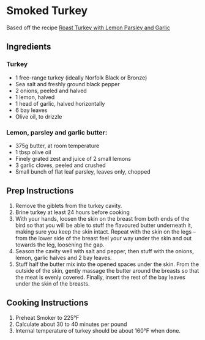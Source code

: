 # Smoked Turkey

Based off the recipe [Roast Turkey with Lemon Parsley and Garlic](https://www.gordonramsay.com/gr/recipes/roast-turkey-with-lemon-parsley-and-garlic/)

## Ingredients

### Turkey

* 1 free-range turkey (ideally Norfolk Black or Bronze)
* Sea salt and freshly ground black pepper
* 2 onions, peeled and halved
* 1 lemon, halved
* 1 head of garlic, halved horizontally
* 6 bay leaves
* Olive oil, to drizzle

### Lemon, parsley and garlic butter:

* 375g butter, at room temperature
* 1 tbsp olive oil
* Finely grated zest and juice of 2 small lemons
* 3 garlic cloves, peeled and crushed
* Small bunch of flat leaf parsley, leaves only, chopped

## Prep Instructions

1. Remove the giblets from the turkey cavity.
2. Brine turkey at least 24 hours before cooking
3. With your hands, loosen the skin on the breast from both ends of the bird so that you will be able to stuff the flavoured butter underneath it, making sure you keep the skin intact. Repeat with the skin on the legs – from the lower side of the breast feel your way under the skin and out towards the leg, loosening the gap.
4. Season the cavity well with salt and pepper, then stuff with the onions, lemon, garlic halves and 2 bay leaves.
5. Stuff half the butter mix into the opened spaces under the skin. From the outside of the skin, gently massage the butter around the breasts so that the meat is evenly covered. Finally, insert the rest of the bay leaves under the skin of the breasts.

## Cooking Instructions

1. Preheat Smoker to 225°F
2. Calculate about 30 to 40 minutes per pound
3. Internal temperature of turkey should be about 160°F when done.
